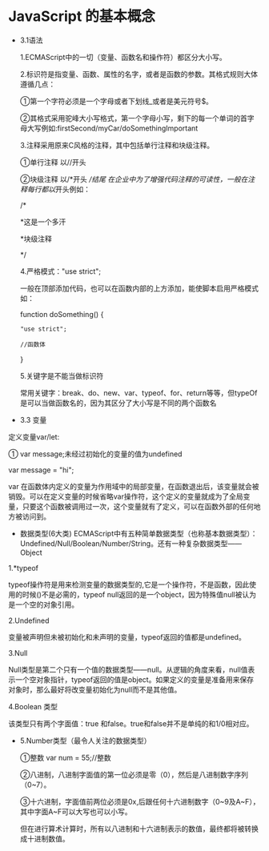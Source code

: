 # JavaScript 的基本概念
- 3.1语法

  1.ECMAScript中的一切（变量、函数名和操作符）都区分大小写。
  
  2.标识符是指变量、函数、属性的名字，或者是函数的参数。其格式规则大体遵循几点：
  
  ①第一个字符必须是一个字母或者下划线_或者是美元符号$。
  
  ②其格式采用驼峰大小写格式，第一个字母小写，剩下的每一个单词的首字母大写例如:firstSecond/myCar/doSomethingImportant
  
  3.注释采用原来C风格的注释，其中包括单行注释和块级注释。

  ①单行注释 以//开头

  ②块级注释 以/*开头 */结尾
  在企业中为了增强代码注释的可读性，一般在注释每行都以*开头例如：

    /*

    *这是一个多汗
    
    *块级注释
    
    */

    4.严格模式："use strict";

    一般在顶部添加代码，也可以在函数内部的上方添加，能使脚本启用严格模式如：

    function doSomething() {

      "use strict";
      
      //函数体
    }

    5.关键字是不能当做标识符

    常用关键字：break、do、new、var、typeof、for、return等等，但typeOf是可以当做函数名的，因为其区分了大小写是不同的两个函数名
- 3.3 变量

定义变量var/let:

① var message;未经过初始化的变量的值为undefined
  
  var message = "hi";

  var 在函数体内定义的变量为作用域中的局部变量，在函数退出后，该变量就会被销毁。可以在定义变量的时候省略var操作符，这个定义的变量就成为了全局变量，只要这个函数被调用过一次，这个变量就有了定义，可以在函数外部的任何地方被访问到。

- 数据类型(6大类)
ECMAScript中有五种简单数据类型（也称基本数据类型）：Undefined/Null/Boolean/Number/String。还有一种复杂数据类型——Object

1.*typeof

  typeof操作符是用来检测变量的数据类型的,它是一个操作符，不是函数，因此使用的时候()不是必需的，typeof null返回的是一个object，因为特殊值null被认为是一个空的对象引用。

2.Undefined

  变量被声明但未被初始化和未声明的变量，typeof返回的值都是undefined。
  
3.Null

  Null类型是第二个只有一个值的数据类型——null。从逻辑的角度来看，null值表示一个空对象指针，typeof返回的值是object。如果定义的变量是准备用来保存对象时，那么最好将改变量初始化为null而不是其他值。

4.Boolean 类型

该类型只有两个字面值：true 和false。true和false并不是单纯的和1/0相对应。

- 5.Number类型（最令人关注的数据类型）
  
  ①整数 var num = 55;//整数

  ②八进制，八进制字面值的第一位必须是零（0），然后是八进制数字序列（0~7）。

  ③十六进制，字面值前两位必须是0x,后跟任何十六进制数字（0~9及A~F），其中字面A~F可以大写也可以小写。

  但在进行算术计算时，所有以八进制和十六进制表示的数值，最终都将被转换成十进制数值。

 

    
